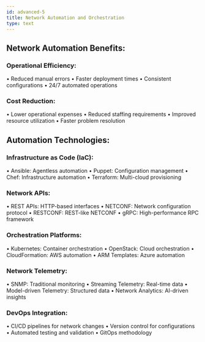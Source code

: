 ```yaml
---
id: advanced-5
title: Network Automation and Orchestration
type: text
---
```


## Network Automation Benefits:

### Operational Efficiency:
• Reduced manual errors
• Faster deployment times
• Consistent configurations
• 24/7 automated operations

### Cost Reduction:
• Lower operational expenses
• Reduced staffing requirements
• Improved resource utilization
• Faster problem resolution

## Automation Technologies:

### Infrastructure as Code (IaC):
• Ansible: Agentless automation
• Puppet: Configuration management
• Chef: Infrastructure automation
• Terraform: Multi-cloud provisioning

### Network APIs:
• REST APIs: HTTP-based interfaces
• NETCONF: Network configuration protocol
• RESTCONF: REST-like NETCONF
• gRPC: High-performance RPC framework

### Orchestration Platforms:
• Kubernetes: Container orchestration
• OpenStack: Cloud orchestration
• CloudFormation: AWS automation
• ARM Templates: Azure automation

### Network Telemetry:
• SNMP: Traditional monitoring
• Streaming Telemetry: Real-time data
• Model-driven Telemetry: Structured data
• Network Analytics: AI-driven insights

### DevOps Integration:
• CI/CD pipelines for network changes
• Version control for configurations
• Automated testing and validation
• GitOps methodology